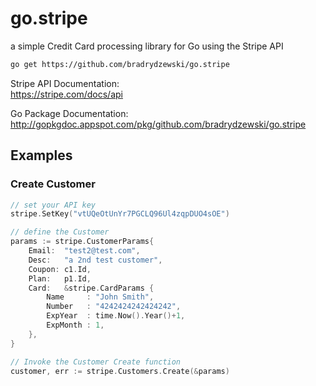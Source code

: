 # go.stripe

a simple Credit Card processing library for Go using the Stripe API

```sh
go get https://github.com/bradrydzewski/go.stripe
```

Stripe API Documentation:<br/>
https://stripe.com/docs/api

Go Package Documentation:<br/>
http://gopkgdoc.appspot.com/pkg/github.com/bradrydzewski/go.stripe

## Examples

### Create Customer

```go
// set your API key
stripe.SetKey("vtUQeOtUnYr7PGCLQ96Ul4zqpDUO4sOE")

// define the Customer
params := stripe.CustomerParams{
	Email:  "test2@test.com",
	Desc:   "a 2nd test customer",
	Coupon: c1.Id,
	Plan:   p1.Id,
	Card:   &stripe.CardParams {
		Name     : "John Smith",
		Number   : "4242424242424242",
		ExpYear  : time.Now().Year()+1,
		ExpMonth : 1,
	},
}

// Invoke the Customer Create function
customer, err := stripe.Customers.Create(&params)
```


